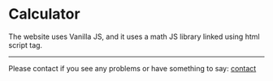# Calculator

The website uses Vanilla JS, and it uses a math JS library linked using html script tag.

---
Please contact if you see any problems or have something to say:
[contact](https://adnans.website)
